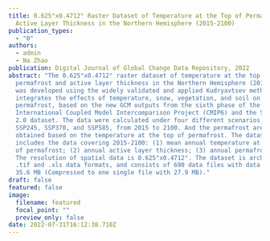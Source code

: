 ```yaml
---
title: 0.625°x0.4712° Raster Dataset of Temperature at the Top of Permafrost and
  Active Layer Thickness in the Northern Hemisphere (2015-2100)
publication_types:
  - "0"
authors:
  - admin
  - Na Zhao
publication: Digital Journal of Global Change Data Repository, 2022
abstract: "The 0.625°x0.4712° raster dataset of temperature at the top of
  permafrost and active layer thickness in the Northern Hemisphere (2015-2100)
  was developed using the widely validated and applied Kudryavtsev method, which
  integrates the effects of temperature, snow, vegetation, and soil on
  permafrost, based on the new GCM outputs from the sixth phase of the
  International Coupled Model Intercomparison Project (CMIP6) and the SoilGrids
  2.0 dataset. The data were calculated under four different scenarios, SSP126,
  SSP245, SSP370, and SSP585, from 2015 to 2100. And the permafrost area was
  obtained based on the temperature at the top of permafrost. The dataset
  includes the data covering 2015-2100: (1) mean annual temperature at the top
  of permafrost; (2) annual active layer thickness; (3) annual permafrost area.
  The resolution of spatial data is 0.625°x0.4712°. The dataset is archived in
  .tif and .xls data formats, and consists of 690 data files with data size of
  35.6 MB (Compressed to one single file with 27.9 MB)."
draft: false
featured: false
image:
  filename: featured
  focal_point: ""
  preview_only: false
date: 2022-07-31T16:12:38.710Z
---
```


